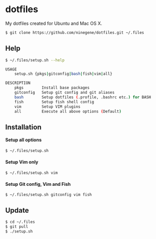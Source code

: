 # dotfiles
My dotfiles created for Ubuntu and Mac OS X.

```bash
$ git clone https://github.com/ninegene/dotfiles.git ~/.files
```

## Help

```bash
$ ~/.files/setup.sh --help

USAGE
    setup.sh {pkgs|gitconfig|bash|fish|vim|all}

DESCRIPTION
    pkgs        Install base packages
    gitconfig   Setup git config and git aliases
    bash        Setup dotfiles (.profile, .bashrc etc.) for BASH
    fish        Setup fish shell config
    vim         Setup VIM plugins
    all         Execute all above options (Default)
```

## Installation

#### Setup all options
```bash
$ ~/.files/setup.sh
```

#### Setup Vim only
```
$ ~/.files/setup.sh vim
```

#### Setup Git config, Vim and Fish
```
$ ~/.files/setup.sh gitconfig vim fish
```

## Update

```bash
$ cd ~/.files
$ git pull
$ ./setup.sh
```
